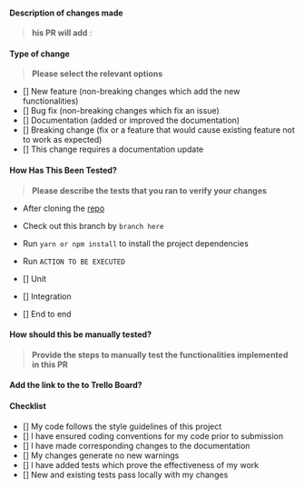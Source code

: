 #### Description of changes made

> 
> **his PR will add** :



#### Type of change

> **Please select the relevant options**

- [] New feature (non-breaking changes which add the new functionalities)
- [] Bug fix (non-breaking changes which fix an issue)
- [] Documentation (added or improved the documentation)
- [] Breaking change (fix or a feature that would cause existing feature not to work as expected)
- [] This change requires a documentation update

#### How Has This Been Tested?

> **Please describe the tests that you ran to verify your changes**

- After cloning the [repo](https://github.com/kisanola/AlphaCodeFrontend.git)
- Check out this branch by `branch here`
- Run `yarn or npm install` to install the project dependencies
- Run `ACTION TO BE EXECUTED`

- [] Unit
- [] Integration
- [] End to end

#### How should this be manually tested?

> **Provide the steps to manually test the functionalities implemented in this PR**

#### Add the link to the to Trello Board?

#### Checklist

- [] My code follows the style guidelines of this project
- [] I have ensured coding conventions for my code prior to submission
- [] I have made corresponding changes to the documentation
- [] My changes generate no new warnings
- [] I have added tests which prove the effectiveness of my work
- [] New and existing tests pass locally with my changes
